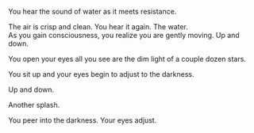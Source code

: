 You hear the sound of water as it meets resistance.  

The air is crisp and clean.  You hear it again.  The water.  
As you gain consciousness, you realize you are gently moving. Up and down.

You open your eyes all you see are the dim light of a couple dozen stars.

You sit up and your eyes begin to adjust to the darkness.

Up and down.

Another splash.

You peer into the darkness.  Your eyes adjust.


